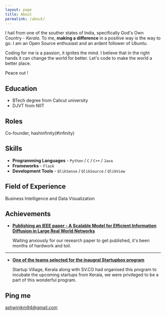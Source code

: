 ```yaml
---
layout: page
title: About
permalink: /about/
---
```


I hail from one of the souther states of India, specifically God's Own Country - *Kerala*. To me, **making a difference**  in a positive way is the way to go. I am an Open Source enthusiast and an ardent follower of *Ubuntu*.

Coding for me is a passion, it ignites the mind. I believe that in the right hands it can change the world for better. Let's code to make the world a better place.

Peace out !

## Education

* BTech degree from Calicut university
* DJVT from NIIT

## Roles

Co-founder, hashinfinity(#infinity)

## Skills

* **Programming Languages** - `Python` / `C` / `C++` / `Java`
* **Frameworks** - `Flask`     
* **Development Tools** - `QlikSense` / `QlikSource` / `QlikView`

## Field of Experience

Business Intelligence and Data Visualization
    
## Achievements


* [**Publishing an IEEE paper -  A Scalable Model for Efficient Information Diffusion in Large Real World Networks**](#) 
   
  Waiting anxiously for our research paper to get published, it's been months of hardwork and toil.

***

* [**One of the teams selected for the inaugral Startupbox program**](#) 

    Startup Village, Kerala along with SV.CO had organised this program to incubate the upcoming startups from Kerala, we were privileged to be a part of this wonderful program.





## Ping me

[ashwinjkm94@gmail.com](mailto:ashwinjkm94@gmail.com)
